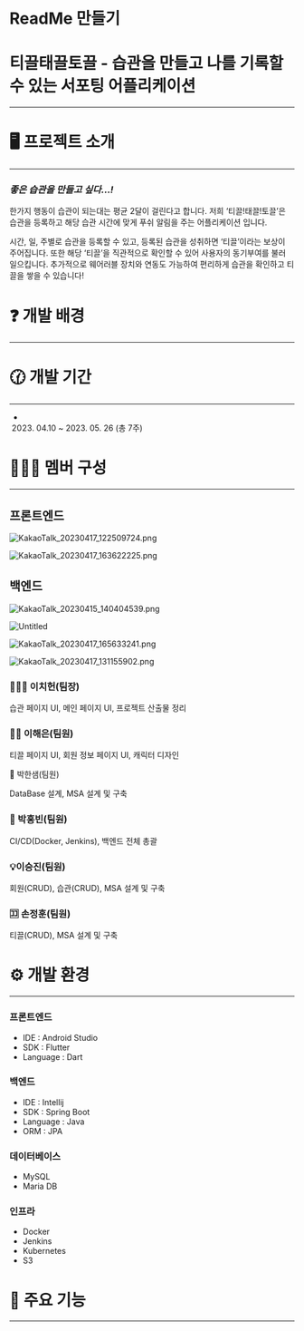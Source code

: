 # ReadMe 만들기

# 티끌태끌토끌 - 습관을 만들고 나를 기록할 수 있는       서포팅 어플리케이션

---

# 🖥️ 프로젝트 소개

---

### *좋은 습관을 만들고 싶다…!*

한가지 행동이 습관이 되는대는 평균 2달이 걸린다고 합니다. 저희 ‘티끌!태끌!토끌’은 습관을 등록하고 해당 습관 시간에 맞게 푸쉬 알림을 주는 어플리케이션 입니다.

시간, 일, 주별로 습관을 등록할 수 있고, 등록된 습관을 성취하면 ‘티끌’이라는 보상이 주어집니다. 또한 해당 ‘티끌’을 직관적으로 확인할 수 있어 사용자의 동기부여를 불러 일으킵니다. 추가적으로 웨어러블 장치와 연동도 가능하여 편리하게 습관을 확인하고 티끌을 쌓을 수 있습니다!

# ❓ 개발 배경

---

### 

# 🕜 개발 기간

---

- 2023. 04.10 ~ 2023. 05. 26 (총 7주)

# 🧑‍🤝‍🧑 멤버 구성

---

## 프론트엔드

![KakaoTalk_20230417_122509724.png](output/KakaoTalk_20230417_122509724.png)

![KakaoTalk_20230417_163622225.png](output/KakaoTalk_20230417_163622225.png)

## 백엔드

![KakaoTalk_20230415_140404539.png](output/KakaoTalk_20230415_140404539.png)

![Untitled](output/Untitled.png)

![KakaoTalk_20230417_165633241.png](output/KakaoTalk_20230417_165633241.png)

![KakaoTalk_20230417_131155902.png](output/KakaoTalk_20230417_131155902.png)

### 🧗🏻‍♂️ 이치헌(팀장)

 습관 페이지 UI, 메인 페이지 UI, 프로젝트 산출물 정리

### 👨🏻 이해은(팀원)

티끌 페이지 UI, 회원 정보 페이지 UI, 캐릭터 디자인

🎹 박한샘(팀원)

DataBase 설계, MSA 설계 및 구축

### 🎄 박홍빈(팀원)

CI/CD(Docker, Jenkins), 백엔드 전체 총괄

### 💡이승진(팀원)

회원(CRUD), 습관(CRUD), MSA 설계 및 구축

### 🈁 손정훈(팀원)

티끌(CRUD), MSA 설계 및 구축

# ⚙️ 개발 환경

---

### 프론트엔드

- IDE : Android Studio
- SDK : Flutter
- Language : Dart

### 백엔드

- IDE : Intellij
- SDK : Spring Boot
- Language : Java
- ORM : JPA

### 데이터베이스

- MySQL
- Maria DB

### 인프라

- Docker
- Jenkins
- Kubernetes
- S3

# 🍓 주요 기능

---
